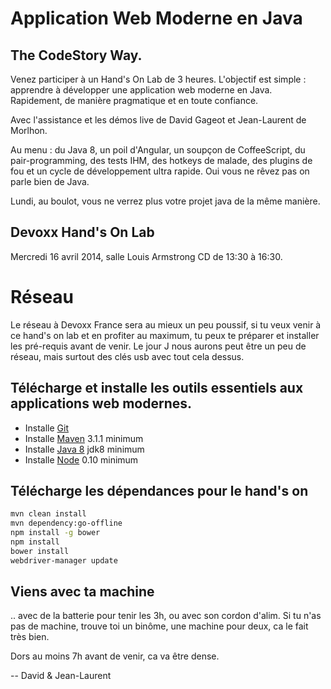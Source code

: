 # Application Web Moderne en Java
## The CodeStory Way.

Venez participer à un Hand's On Lab de 3 heures. L'objectif est simple : apprendre à développer une application web moderne en Java. Rapidement, de manière pragmatique et en toute confiance.

Avec l'assistance et les démos live de David Gageot et Jean-Laurent de Morlhon.

Au menu : du Java 8, un poil d'Angular, un soupçon de CoffeeScript, du pair-programming, des tests IHM, des hotkeys de malade, des plugins de fou et un cycle de développement ultra rapide. Oui vous ne rêvez pas on parle bien de Java.

Lundi, au boulot, vous ne verrez plus votre projet java de la même manière.

## Devoxx Hand's On Lab

Mercredi 16 avril 2014, salle Louis Armstrong CD de 13:30 à 16:30.

# Réseau

Le réseau à Devoxx France sera au mieux un peu poussif, si tu veux venir à ce hand's on lab et en profiter au maximum, tu peux te préparer et installer les pré-requis avant de venir.
Le jour J nous aurons peut être un peu de réseau, mais surtout des clés usb avec tout cela dessus.

## Télécharge et installe les outils essentiels aux applications web modernes.

+ Installe [Git](http://git-scm.com/downloads)
+ Installe [Maven](http://maven.apache.org/download.cgi) 3.1.1 minimum
+ Installe [Java 8](http://www.oracle.com/technetwork/java/javase/downloads/jdk8-downloads-2133151.html) jdk8 minimum
+ Installe [Node](http://nodejs.org/download/) 0.10 minimum

## Télécharge les dépendances pour le hand's on

```bash
mvn clean install
mvn dependency:go-offline
npm install -g bower
npm install
bower install
webdriver-manager update
```

## Viens avec ta machine

.. avec de la batterie pour tenir les 3h, ou avec son cordon d'alim.
Si tu n'as pas de machine, trouve toi un binôme, une machine pour deux, ca le fait très bien.

Dors au moins 7h avant de venir, ca va être dense.

-- David & Jean-Laurent
